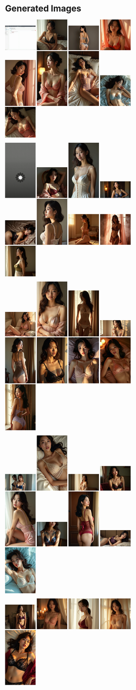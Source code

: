# Generated Images



<img src="2025_08_03_01.webp" width="100"/> <img src="2025_08_03_02.webp" width="100"/> <img src="2025_08_03_03.webp" width="100"/> <img src="2025_08_03_04.webp" width="100"/> <img src="2025_08_03_05.webp" width="100"/> <img src="2025_08_03_06.webp" width="100"/> <img src="2025_08_03_07.webp" width="100"/> <img src="2025_08_03_08.webp" width="100"/> <img src="2025_08_03_09.webp" width="100"/>

<img src="2025_08_03_10.webp" width="100"/> <img src="2025_08_03_11.webp" width="100"/> <img src="2025_08_03_12.webp" width="100"/> <img src="2025_08_03_13.webp" width="100"/> <img src="2025_08_03_14.webp" width="100"/> <img src="2025_08_03_15.webp" width="100"/> <img src="2025_08_03_16.webp" width="100"/> <img src="2025_08_03_17.webp" width="100"/> <img src="2025_08_03_18.webp" width="100"/>

<img src="2025_08_03_19.webp" width="100"/> <img src="2025_08_03_20.webp" width="100"/> <img src="2025_08_03_21.webp" width="100"/> <img src="2025_08_03_22.webp" width="100"/> <img src="2025_08_03_23.webp" width="100"/> <img src="2025_08_03_24.webp" width="100"/> <img src="2025_08_03_25.webp" width="100"/> <img src="2025_08_03_26.webp" width="100"/> <img src="2025_08_03_27.webp" width="100"/>

<img src="2025_08_03_28.webp" width="100"/> <img src="2025_08_03_29.webp" width="100"/> <img src="2025_08_03_30.webp" width="100"/> <img src="2025_08_03_31.webp" width="100"/> <img src="2025_08_03_32.webp" width="100"/> <img src="2025_08_03_33.webp" width="100"/> <img src="2025_08_03_34.webp" width="100"/> <img src="2025_08_03_35.webp" width="100"/> <img src="2025_08_03_36.webp" width="100"/>

<img src="2025_08_03_37.webp" width="100"/> <img src="2025_08_03_38.webp" width="100"/> <img src="2025_08_03_39.webp" width="100"/> <img src="2025_08_03_40.webp" width="100"/> <img src="2025_08_03_41.webp" width="100"/>
